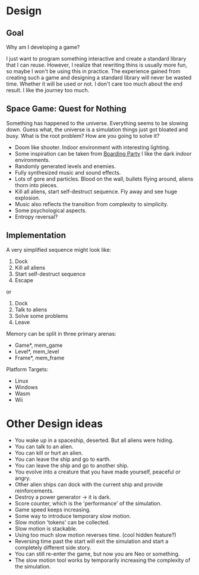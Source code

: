 <!-- Copyright (c) 2023 - Tom Smeets <tom@tsmeets.nl> -->
<!-- design.md: Explore and learn game design -->
# Design

## Goal
Why am I developing a game?

I just want to program something interactive and create a standard library that I can reuse.
However, I realize that rewriting thins is usually more fun, so maybe I won't be using this in practice.
The experience gained from creating such a game and designing a standard library will never be wasted time.
Whether it will be used or not.
I don't care too much about the end result. I like the journey too much.

## Space Game: Quest for Nothing
Something has happened to the universe. Everything seems to be slowing down.
Guess what, the universe is a simulation things just got bloated and busy.
What is the root problem? How are you going to solve it?

- Doom like shooter. Indoor environment with interesting lighting.
- Some inspiration can be taken from [Boarding Party](https://steamcommunity.com/sharedfiles/filedetails/?id=889907960) I like the dark indoor environments.
- Randomly generated levels and enemies.
- Fully synthesized music and sound effects.
- Lots of gore and particles. Blood on the wall, bullets flying around, aliens thorn into pieces.
- Kill all aliens, start self-destruct sequence. Fly away and see huge explosion.
- Music also reflects the transition from complexity to simplicity.
- Some psychological aspects.
- Entropy reversal?

## Implementation
A very simplified sequence might look like:

1. Dock
2. Kill all aliens
3. Start self-destruct sequence
4. Escape

or

1. Dock
2. Talk to aliens
3. Solve some problems
4. Leave

Memory can be split in three primary arenas:
- Game*,  mem_game
- Level*, mem_level
- Frame*, mem_frame

Platform Targets:
- Linux
- Windows
- Wasm
- Wii

# Other Design ideas
- You wake up in a spaceship, deserted. But all aliens were hiding.
- You can talk to an alien.
- You can kill or hurt an alien.
- You can leave the ship and go to earth.
- You can leave the ship and go to another ship.
- You evolve into a creature that you have made yourself, peaceful or angry.
- Other alien ships can dock with the current ship and provide reinforcements.
- Destroy a power generator -> it is dark.
- Score counter, which is the 'performance' of the simulation.
- Game speed keeps increasing.
- Some way to introduce temporary slow motion.
- Slow motion 'tokens' can be collected.
- Slow motion is stackable.
- Using too much slow motion reverses time. (cool hidden feature?)
- Reversing time past the start will exit the simulation and start a completely different side story.
- You can still re-enter the game, but now you are Neo or something.
- The slow motion tool works by temporarily increasing the complexity of the simulation.
